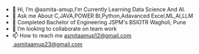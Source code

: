 - 👋 Hi, I’m @asmita-amup,I'm Currently Learning Data Science And AI.
- 👀 Ask me About C,JAVA,POWER BI,Python,Adavanced Excel,ML,AI,LLM
- 🌱 Completed Bachelor of Engineering JSPM's BSIOTR Wagholi, Pune
- 💞️ I’m looking to collaborate on team work
- 📫 How to reach me asmitaamup12@gmail.com ,asmitaamup23@gmail.com
<!---
asmita-amup/asmita-amup is a ✨ special ✨ repository because its `README.md` (this file) appears on your GitHub profile.
You can click the Preview link to take a look at your changes.
--->
